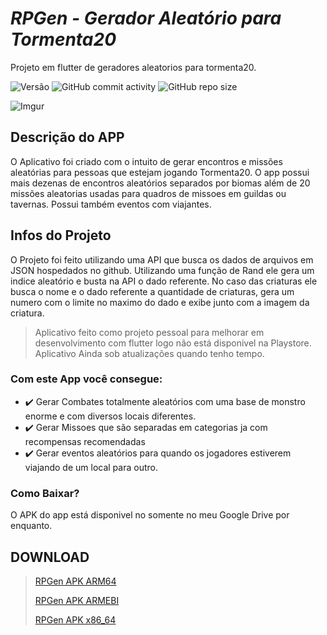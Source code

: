 # *RPGen - Gerador Aleatório para Tormenta20*

Projeto em flutter de geradores aleatorios para tormenta20.

![Versão](https://img.shields.io/badge/Beta-2.0-red?style=plastic) ![GitHub commit activity](https://img.shields.io/github/commit-activity/w/crisley-dev/RPGen) ![GitHub repo size](https://img.shields.io/github/repo-size/Crisley-dev/RPGen)

![Imgur](https://imgur.com/tK0YqOC.png) 

## Descrição do APP
O Aplicativo foi criado com o intuito de gerar encontros e missões aleatórias para pessoas que estejam jogando Tormenta20.
O app possui mais dezenas de encontros aleatórios separados por biomas além de 20 missões aleatorias usadas para quadros de missoes em guildas ou tavernas. Possui também eventos com viajantes.

## Infos do Projeto
O Projeto foi feito utilizando uma API que busca os dados de arquivos em JSON hospedados no github. Utilizando uma função de Rand ele gera um indice aleatório e busta na API o dado referente. No caso das criaturas ele busca o nome e o dado referente a quantidade de criaturas, gera um numero com o limite no maximo do dado e exibe junto com a imagem da criatura.

>Aplicativo feito como projeto pessoal para melhorar em desenvolvimento com flutter logo não está disponivel na Playstore.
>Aplicativo Ainda sob atualizações quando tenho tempo.

### Com este App você consegue:
* 	:heavy_check_mark: Gerar Combates totalmente aleatórios com uma base de monstro enorme e com diversos locais diferentes.
* 	:heavy_check_mark: Gerar Missoes que são separadas em categorias ja com recompensas recomendadas
* 	:heavy_check_mark: Gerar eventos aleatórios para quando os jogadores estiverem viajando de um local para outro.

### Como Baixar?
O APK do app está disponivel no somente no meu Google Drive por enquanto.

## DOWNLOAD
>[RPGen APK ARM64](https://raw.githubusercontent.com/Crisley-dev/Storage/master/RPGen-arm64-v8a.apk?token=AMTPDKJ3ZAQF6NQUSMQAKITAXDH2M)
>
>[RPGen APK ARMEBI](https://raw.githubusercontent.com/Crisley-dev/Storage/master/RPGen-armeabi-v7a.apk?token=AMTPDKJP4GR42QKVV6KZSOTAXDH7U)
>
>[RPGen APK x86_64](https://raw.githubusercontent.com/Crisley-dev/Storage/master/RPGen-x86_64.apk?token=AMTPDKKQ7BZAODZJI5NCUO3AXDIB4)


